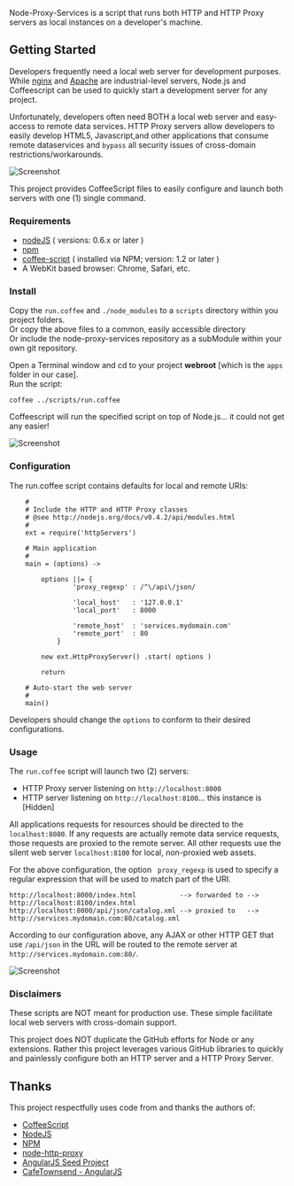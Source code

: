 Node-Proxy-Services is a script that runs both HTTP and HTTP Proxy servers as local instances on a developer's machine.

## Getting Started

Developers frequently need a local web server for development purposes. While [nginx](nginx.org) and [Apache](http://httpd.apache.org/) are industrial-level servers, Node.js and Coffeescript can be used to quickly start a development server for any project. 

Unfortunately, developers often need BOTH a local web server and easy-access to remote data services.
HTTP Proxy servers allow developers to easily develop HTML5, Javascript,and other applications that consume remote dataservices and `bypass` all security issues of cross-domain restrictions/workarounds.

![Screenshot](https://github.com/ThomasBurleson/node-proxy-services/raw/master/docs/violation.png)<br/>

This project provides CoffeeScript files to easily configure and launch both servers with one (1) single command. 

### Requirements

* [nodeJS](http://github.com/ry/node) ( versions: 0.6.x or later )
* [npm](http://github.com/isaacs/npm)
* [coffee-script](https://github.com/jashkenas/coffee-script) ( installed via NPM; version: 1.2 or later )  
* A WebKit based browser: Chrome, Safari, etc.

### Install

Copy the `run.coffee` and `./node_modules` to a `scripts` directory within you project folders.<br/>
Or copy the above files to a common, easily accessible directory<br/>
Or include the node-proxy-services repository as a subModule within your own git repository.

Open a Terminal window and cd to your project **webroot** [which is the `apps` folder in our case].<br/>
Run the script:

    coffee ../scripts/run.coffee
    
Coffeescript will run the specified script on top of Node.js… it could not get any easier!


![Screenshot](https://github.com/ThomasBurleson/node-proxy-services/raw/master/docs/illustration.png)<br/>


### Configuration

The run.coffee script contains defaults for local and remote URIs:

        # 
        # Include the HTTP and HTTP Proxy classes
		# @see http://nodejs.org/docs/v0.4.2/api/modules.html
		#
		ext = require('httpServers')

		# Main application
		#
		main = (options) ->

			options ||= { 
					'proxy_regexp' : /^\/api\/json/
					
					'local_host'   : '127.0.0.1'
					'local_port'   : 8000
					
					'remote_host'  : 'services.mydomain.com'    
					'remote_port'  : 80
				}

			new ext.HttpProxyServer() .start( options )

			return	

		# Auto-start the web server
		#
		main()    

Developers should change the `options` to conform to their desired configurations.

### Usage

The `run.coffee` script will launch two (2) servers:

  * HTTP Proxy server listening on `http://localhost:8000`
  * HTTP server listening on `http://localhost:8100`… this instance is [Hidden]
  
All applications requests for resources should be directed to the `localhost:8080`. If any requests are actually remote data service requests, those requests are proxied to the remote server. All other requests use the silent web server `localhost:8100` for local, non-proxied web assets.

For the above configuration, the option ` proxy_regexp` is used to specify a regular expression that will be used to match part of the URI. 

    http://localhost:8000/index.html           --> forwarded to -->  http://localhost:8100/index.html
    http://localhost:8000/api/json/catalog.xml --> proxied to   -->  http://services.mydomain.com:80/catalog.xml
    
According to our configuration above, any AJAX or other HTTP GET that use `/api/json` in the URL will be routed to the remote server at `http://services.mydomain.com:80/`.  

![Screenshot](https://github.com/ThomasBurleson/node-proxy-services/raw/master/docs/proxy.png)<br/>  

### Disclaimers

These scripts are NOT meant for production use. These simple facilitate local web servers with cross-domain support.

This project does NOT duplicate the GitHub efforts for Node or any extensions. Rather this project leverages various GitHub libraries to quickly and painlessly configure both an HTTP server and a HTTP Proxy Server.


## Thanks

This project respectfully uses code from and thanks the authors of:

* [CoffeeScript](https://github.com/jashkenas/coffee-script)
* [NodeJS](http://github.com/ry/node)
* [NPM](http://github.com/isaacs/npm)
* [node-http-proxy](https://github.com/nodejitsu/node-http-proxy)
* [AngularJS Seed Project](https://github.com/angular/angular-seed)
* [CafeTownsend - AngularJS](https://github.com/ThomasBurleson/angularJS-CafeTownsend)